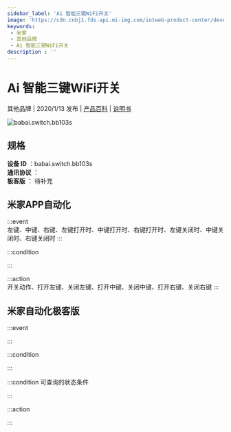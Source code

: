 ```yaml
---
sidebar_label: 'Ai 智能三键WiFi开关'
image: 'https://cdn.cnbj1.fds.api.mi-img.com/iotweb-product-center/developer_1577330530746AL7il8Li.png?GalaxyAccessKeyId=AKVGLQWBOVIRQ3XLEW&Expires=9223372036854775807&Signature=YNnZWlStUdviiK14v/EulSWA6S0='
keywords: 
 - 米家
 - 其他品牌
 - Ai 智能三键WiFi开关
description : ''
---
```

# Ai 智能三键WiFi开关

其他品牌 | 2020/1/13 发布 | [产品百科](https://home.mi.com/webapp/content/baike/product/index.html?model=babai.switch.bb103s/) | [说明书](https://home.mi.com/views/introduction.html?model=babai.switch.bb103s&region=cn)

![babai.switch.bb103s](https://cdn.cnbj1.fds.api.mi-img.com/iotweb-product-center/developer_1577330530746AL7il8Li.png?GalaxyAccessKeyId=AKVGLQWBOVIRQ3XLEW&Expires=9223372036854775807&Signature=YNnZWlStUdviiK14v/EulSWA6S0=)

## 规格  
> 
**设备 ID** ：babai.switch.bb103s  
**通讯协议** ：  
**极客版**  ： 待补充 


## 米家APP自动化  

:::event  
左键、中键、右键、左键打开时、中键打开时、右键打开时、左键关闭时、中键关闭时、右键关闭时
:::

:::condition  

:::

:::action   
开关动作、打开左键、关闭左键、打开中键、关闭中键、打开右键、关闭右键
:::

## 米家自动化极客版  

:::event  

:::

:::condition  

:::

:::condition 可查询的状态条件  

:::

:::action  

:::

        
